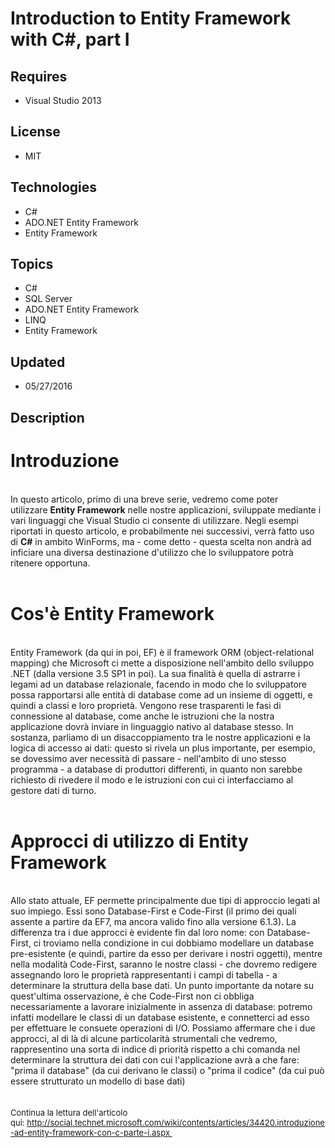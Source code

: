 # Introduction to Entity Framework with C#, part I
## Requires
- Visual Studio 2013
## License
- MIT
## Technologies
- C#
- ADO.NET Entity Framework
- Entity Framework
## Topics
- C#
- SQL Server
- ADO.NET Entity Framework
- LINQ
- Entity Framework
## Updated
- 05/27/2016
## Description

<h1>Introduzione</h1>
<p><br>
<span>In questo articolo, primo di una breve serie, vedremo come poter utilizzare&nbsp;</span><strong>Entity Framework</strong><span>&nbsp;nelle nostre applicazioni, sviluppate mediante i vari linguaggi che Visual Studio ci consente di utilizzare. Negli esempi
 riportati in questo articolo, e probabilmente nei successivi, verr&agrave; fatto uso di&nbsp;</span><strong>C#</strong><span>&nbsp;in ambito WinForms, ma - come detto - questa scelta non andr&agrave; ad inficiare una diversa destinazione d'utilizzo che lo
 sviluppatore potr&agrave; ritenere opportuna.</span><br>
<br>
</p>
<h1><a name="Cos_è_Entity_Framework"></a><a name="Cos_è_Entity_Framework"></a><a name="Cos_è_Entity_Framework"></a><a name="Cos_è_Entity_Framework"></a>Cos'&egrave; Entity Framework</h1>
<p><br>
<span>Entity Framework (da qui in poi, EF) &egrave; il framework ORM (object-relational mapping) che Microsoft ci mette a disposizione nell'ambito dello sviluppo .NET (dalla versione 3.5 SP1 in poi). La sua finalit&agrave; &egrave; quella di astrarre i legami
 ad un database relazionale, facendo in modo che lo sviluppatore possa rapportarsi alle entit&agrave; di database come ad un insieme di oggetti, e quindi a classi e loro propriet&agrave;. Vengono rese trasparenti le fasi di connessione al database, come anche
 le istruzioni che la nostra applicazione dovr&agrave; inviare in linguaggio nativo al database stesso. In sostanza, parliamo di un disaccoppiamento tra le nostre applicazioni e la logica di accesso ai dati: questo si rivela un plus importante, per esempio,
 se dovessimo aver necessit&agrave; di passare - nell'ambito di uno stesso programma - a database di produttori differenti, in quanto non sarebbe richiesto di rivedere il modo e le istruzioni con cui ci interfacciamo al gestore dati di turno.</span><br>
<br>
</p>
<h1><a name="Approcci_di_utilizzo_di_Entity_Framework"></a>Approcci di utilizzo di Entity Framework</h1>
<p><br>
<span>Allo stato attuale, EF permette principalmente due tipi di approccio legati al suo impiego. Essi sono Database-First e Code-First (il primo dei quali assente a partire da EF7, ma ancora valido fino alla versione 6.1.3). La differenza tra i due approcci
 &egrave; evidente fin dal loro nome: con Database-First, ci troviamo nella condizione in cui dobbiamo modellare un database pre-esistente (e quindi, partire da esso per derivare i nostri oggetti), mentre nella modalit&agrave; Code-First, saranno le nostre
 classi - che dovremo redigere assegnando loro le propriet&agrave; rappresentanti i campi di tabella - a determinare la struttura della base dati. Un punto importante da notare su quest'ultima osservazione, &egrave; che Code-First non ci obbliga necessariamente
 a lavorare inizialmente in assenza di database: potremo infatti modellare le classi di un database esistente, e connetterci ad esso per effettuare le consuete operazioni di I/O. Possiamo affermare che i due approcci, al di l&agrave; di alcune particolarit&agrave;
 strumentali che vedremo, rappresentino una sorta di indice di priorit&agrave; rispetto a chi comanda nel determinare la struttura dei dati con cui l'applicazione avr&agrave; a che fare: &quot;prima il database&quot; (da cui derivano le classi) o &quot;prima il codice&quot; (da
 cui pu&ograve; essere strutturato un modello di base dati)<br>
<br>
<br>
<span style="font-size:small">Continua la lettura dell'articolo qui:&nbsp;<a href="http://social.technet.microsoft.com/wiki/contents/articles/34420.introduzione-ad-entity-framework-con-c-parte-i.aspx" target="_blank">http://social.technet.microsoft.com/wiki/contents/articles/34420.introduzione-ad-entity-framework-con-c-parte-i.aspx&nbsp;</a></span></span></p>
